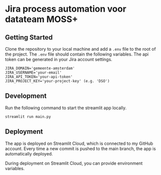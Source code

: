 # Jira process automation voor datateam MOSS+

## Getting Started
Clone the repository to your local machine and add a `.env` file to the root of the project. The `.env` file should contain the following variables. The api token can be generated in your Jira account settings.

```
JIRA_DOMAIN='gemeente-amsterdam'
JIRA_USERNAME='your-email'
JIRA_API_TOKEN='your-api-token'
JIRA_PROJECT_KEY='your-project-key' (e.g. 'DSO')
```

## Development
Run the following command to start the streamlit app locally.
```
streamlit run main.py
```

## Deployment
The app is deployed on Streamlit Cloud, which is connected to my GitHub account. Every time a new commit is pushed to the main branch, the app is automatically deployed.

During deployment on Streamlit Cloud, you can provide environment variables.